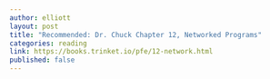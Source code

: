 ```yaml
---
author: elliott
layout: post
title: "Recommended: Dr. Chuck Chapter 12, Networked Programs"
categories: reading
link: https://books.trinket.io/pfe/12-network.html
published: false
---
```


